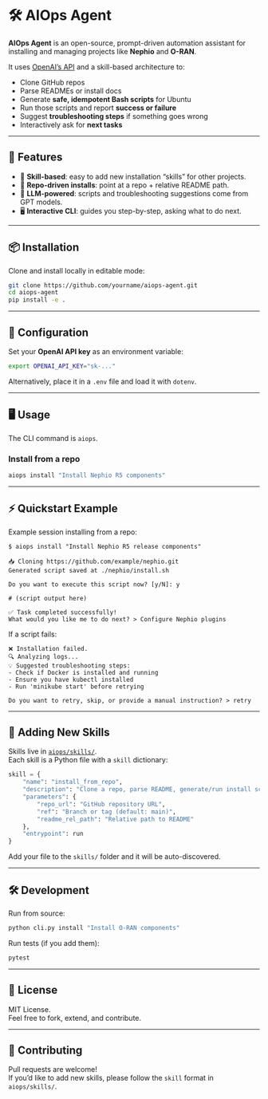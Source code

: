 # 🛠️ AIOps Agent

**AIOps Agent** is an open-source, prompt-driven automation assistant for installing and managing projects like **Nephio** and **O-RAN**.

It uses [OpenAI’s API](https://platform.openai.com/) and a skill-based architecture to:

- Clone GitHub repos
- Parse READMEs or install docs
- Generate **safe, idempotent Bash scripts** for Ubuntu
- Run those scripts and report **success or failure**
- Suggest **troubleshooting steps** if something goes wrong
- Interactively ask for **next tasks**

---

## 🚀 Features
- 🧩 **Skill-based**: easy to add new installation “skills” for other projects.
- 📂 **Repo-driven installs**: point at a repo + relative README path.
- 🤖 **LLM-powered**: scripts and troubleshooting suggestions come from GPT models.
- 🖥️ **Interactive CLI**: guides you step-by-step, asking what to do next.

---

## 📦 Installation

Clone and install locally in editable mode:

```bash
git clone https://github.com/yourname/aiops-agent.git
cd aiops-agent
pip install -e .
```

---

## 🔑 Configuration

Set your **OpenAI API key** as an environment variable:

```bash
export OPENAI_API_KEY="sk-..."
```

Alternatively, place it in a `.env` file and load it with `dotenv`.

---

## 🖥️ Usage

The CLI command is `aiops`.

### Install from a repo

```bash
aiops install "Install Nephio R5 components"
```

---

## ⚡ Quickstart Example

Example session installing from a repo:

```
$ aiops install "Install Nephio R5 release components"

📥 Cloning https://github.com/example/nephio.git
Generated script saved at ./nephio/install.sh

Do you want to execute this script now? [y/N]: y

# (script output here)

✅ Task completed successfully!
What would you like me to do next? > Configure Nephio plugins
```

If a script fails:

```
❌ Installation failed.
🔍 Analyzing logs...
💡 Suggested troubleshooting steps:
- Check if Docker is installed and running
- Ensure you have kubectl installed
- Run 'minikube start' before retrying

Do you want to retry, skip, or provide a manual instruction? > retry
```

---

## 🧩 Adding New Skills

Skills live in [`aiops/skills/`](aiops/skills/).  
Each skill is a Python file with a `skill` dictionary:

```python
skill = {
    "name": "install_from_repo",
    "description": "Clone a repo, parse README, generate/run install script",
    "parameters": {
        "repo_url": "GitHub repository URL",
        "ref": "Branch or tag (default: main)",
        "readme_rel_path": "Relative path to README"
    },
    "entrypoint": run
}
```

Add your file to the `skills/` folder and it will be auto-discovered.

---

## 🛠️ Development

Run from source:

```bash
python cli.py install "Install O-RAN components"
```

Run tests (if you add them):

```bash
pytest
```

---

## 📜 License

MIT License.  
Feel free to fork, extend, and contribute.

---

## 🤝 Contributing

Pull requests are welcome!  
If you’d like to add new skills, please follow the `skill` format in `aiops/skills/`.